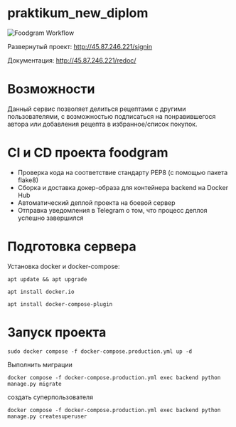# praktikum_new_diplom

![Foodgram Workflow](https://github.com/ibonish/foodgram-project-react/actions/workflows/main.yaml/badge.svg)

Развернутый проект:
http://45.87.246.221/signin

Документация:
http://45.87.246.221/redoc/

# Возможности 
Данный сервис позволяет делиться рецептами с другими пользователями, с возможностью подписаться на понравившегося автора или добавления рецепта в избранное/список покупок.

# CI и CD проекта foodgram
* Проверка кода на соответствие стандарту PEP8 (с помощью пакета flake8) 
* Сборка и доставка докер-образа для контейнера backend на Docker Hub
* Автоматический деплой проекта на боевой сервер
* Отправка уведомления в Telegram о том, что процесс деплоя успешно завершился


# Подготовка сервера
Установка docker и docker-compose:
```
apt update && apt upgrade
```
```
apt install docker.io
```
```
apt install docker-compose-plugin
```

# Запуск проекта
```
sudo docker compose -f docker-compose.production.yml up -d
```

Выполнить миграции
```
docker compose -f docker-compose.production.yml exec backend python manage.py migrate
```

создать суперпользователя
```
docker compose -f docker-compose.production.yml exec backend python manage.py createsuperuser
```
